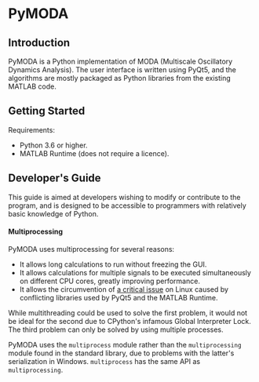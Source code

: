 # PyMODA

## Introduction

PyMODA is a Python implementation of MODA (Multiscale Oscillatory Dynamics Analysis). 
The user interface is written using PyQt5, and the algorithms are mostly packaged as Python libraries from the existing MATLAB code.

## Getting Started

Requirements:
- Python 3.6 or higher.
- MATLAB Runtime (does not require a licence).

## Developer's Guide

This guide is aimed at developers wishing to modify or contribute to the program, and is 
designed to be accessible to programmers with relatively basic knowledge of Python.

#### Multiprocessing

PyMODA uses multiprocessing for several reasons:
- It allows long calculations to run without freezing the GUI.
- It allows calculations for multiple signals to be executed simultaneously on different CPU cores,
greatly improving performance.
- It allows the circumvention of [a critical issue](https://stackoverflow.com/questions/56758952/matlab-generated-python-packages-conflict-with-pyqt5-on-ubuntu-possible-librar) 
on Linux caused by conflicting libraries used by PyQt5 and the 
MATLAB Runtime.

While multithreading could be used to solve the first problem, it would not be ideal for 
the second due to CPython's infamous Global Interpreter Lock. The third problem can only be solved by 
using multiple processes.

PyMODA uses the `multiprocess` module rather than the `multiprocessing` module found in 
the standard library, due to problems with the latter's serialization in Windows. 
`multiprocess` has the same API as `multiprocessing`.